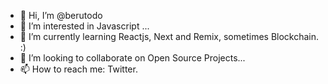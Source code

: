 - 👋 Hi, I’m @berutodo
- 👀 I’m interested in Javascript ...
- 🌱 I’m currently learning Reactjs, Next and Remix, sometimes Blockchain. :)
- 💞️ I’m looking to collaborate on Open Source Projects...
- 📫 How to reach me: Twitter.

<!---
berutodo/berutodo is a ✨ special ✨ repository because its `README.md` (this file) appears on your GitHub profile.
You can click the Preview link to take a look at your changes.
--->
